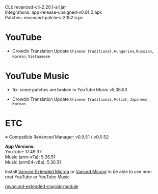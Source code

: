 CLI: revanced-cli-2.20.1-all.jar  
Integrations: app-release-unsigned-v0.91.2.apk  
Patches: revanced-patches-2.152.5.jar  

YouTube
==
- Crowdin Translation Update
`Chinese Traditional`, `Hungarian`, `Russian`, `Korean`, `Vietnamese`

YouTube Music
==
- fix: some patches are broken in YouTube Music v5.38.53

- Crowdin Translation Update
`Chinese Traditional`, `Polish`, `Japanese`, `Korean`

ETC
==
※ Compatible ReVanced Manager: v0.0.51 / v0.0.52

  
**App Versions:**  
YouTube: 17.49.37  
Music (arm-v7a): 5.36.51  
Music (arm64-v8a): 5.36.51  

Install [Vanced Extended Microg](https://github.com/inotia00/VancedMicroG/releases) or [Vanced Microg](https://github.com/TeamVanced/VancedMicroG/releases) to be able to use non-root YouTube or YouTube Music  

[revanced-extended-magisk-module](https://github.com/MatadorProBr/revanced-extended-magisk-module)  
